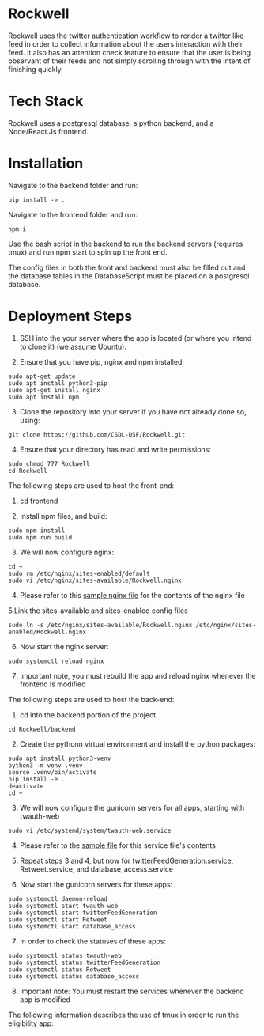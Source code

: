 # Rockwell

Rockwell uses the twitter authentication workflow to render a twitter like feed in order to collect information about the users interaction with their feed. It also has an attention check feature to ensure that the user is being observant of their feeds and not simply scrolling through with the intent of finishing quickly.

# Tech Stack

Rockwell uses a postgresql database, a python backend, and a Node/React.Js frontend.

# Installation
Navigate to the backend folder and run:
```
pip install -e .
```

Navigate to the frontend folder and run:
```
npm i
```

Use the bash script in the backend to run the backend servers (requires tmux) and run npm start
to spin up the front end.

The config files in both the front and backend must also be filled out and the database
tables in the DatabaseScript must be placed on a postgresql database.


# Deployment Steps
1. SSH into the your server where the app is located (or where you intend to clone it) (we assume Ubuntu):

2. Ensure that you have pip, nginx and npm installed:
  ```
  sudo apt-get update
  sudo apt install python3-pip
  sudo apt-get install nginx
  sudo apt install npm
  ```
  
3. Clone the repository into your server if you have not already done so, using: 
  ```
  git clone https://github.com/CSDL-USF/Rockwell.git
  ```
  
4. Ensure that your directory has read and write permissions:
  ```
  sudo chmod 777 Rockwell 
  cd Rockwell
  ```
  
The following steps are used to host the front-end:
1. cd frontend

2. Install npm files, and build:
  ```
  sudo npm install
  sudo npm run build
  ```
  
3. We will now configure nginx:
  ```
  cd ~
  sudo rm /etc/nginx/sites-enabled/default
  sudo vi /etc/nginx/sites-available/Rockwell.nginx
  ```
4. Please refer to this [sample nginx file](/scripts/Deployment/sample.nginx) for the contents of the nginx file

5.Link the sites-available and sites-enabled config files
  ```
  sudo ln -s /etc/nginx/sites-available/Rockwell.nginx /etc/nginx/sites-enabled/Rockwell.nginx
  ```
  
6. Now start the nginx server:
  ```
  sudo systemctl reload nginx
  ```

7. Important note, you must rebuild the app and reload nginx whenever the frontend is modified
  
The following steps are used to host the back-end:
1. cd into the backend portion of the project
  ```
  cd Rockwell/backend
  ```

2. Create the pythonn virtual environment and install the python packages:
  ```
  sudo apt install python3-venv
  python3 -m venv .venv
  source .venv/bin/activate
  pip install -e .
  deactivate
  cd ~
  ```
  
3. We will now configure the gunicorn servers for all apps, starting with twauth-web
  ```
  sudo vi /etc/systemd/system/twauth-web.service
  ```

4. Please refer to the [sample file](scripts/Deployment/sample.service) for this service file's contents

5. Repeat steps 3 and 4, but now for twitterFeedGeneration.service, Retweet.service, and database_access.service

6. Now start the gunicorn servers for these apps:
  ```
  sudo systemctl daemon-reload
  sudo systemctl start twauth-web
  sudo systemctl start twitterFeedGeneration
  sudo systemctl start Retweet
  sudo systemctl start database_access
  ```
 
7. In order to check the statuses of these apps:
  ```
  sudo systemctl status twauth-web
  sudo systemctl status twitterFeedGeneration
  sudo systemctl status Retweet
  sudo systemctl status database_access
  ```
8. Important note: You must restart the services whenever the backend app is modified

The following information describes the use of tmux in order to run the eligibility app:
